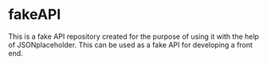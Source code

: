 # fakeAPI
This is a fake API repository created for the purpose of using it with the help of JSONplaceholder. This can be used as a fake API for developing a front end.
